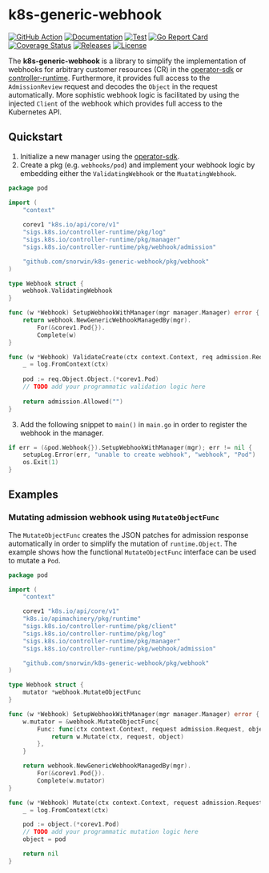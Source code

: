 # k8s-generic-webhook

[![GitHub Action](https://img.shields.io/badge/GitHub-Action-blue)](https://github.com/features/actions)
[![Documentation](https://img.shields.io/badge/godoc-reference-5272B4.svg)](https://pkg.go.dev/github.com/snorwin/k8s-generic-webhook/pkg/webhook)
[![Test](https://img.shields.io/github/workflow/status/snorwin/k8s-generic-webhook/Test?label=tests&logo=github)](https://github.com/snorwin/k8s-generic-webhook/actions)
[![Go Report Card](https://goreportcard.com/badge/github.com/snorwin/k8s-generic-webhook)](https://goreportcard.com/report/github.com/snorwin/k8s-generic-webhook)
[![Coverage Status](https://coveralls.io/repos/github/snorwin/k8s-generic-webhook/badge.svg?branch=main)](https://coveralls.io/github/snorwin/k8s-generic-webhook?branch=main)
[![Releases](https://img.shields.io/github/v/release/snorwin/k8s-generic-webhook)](https://github.com/snorwin/k8s-generic-webhook/releases)
[![License](https://img.shields.io/badge/License-Apache%202.0-blue.svg)](https://opensource.org/licenses/Apache-2.0)

The **k8s-generic-webhook** is a library to simplify the implementation of webhooks for arbitrary customer resources (CR) in the [operator-sdk](https://sdk.operatorframework.io/) or [controller-runtime](https://github.com/kubernetes-sigs/controller-runtime).
Furthermore, it provides full access to the `AdmissionReview` request and decodes the `Object` in the request automatically. More sophistic webhook logic is facilitated by using the injected `Client` of the webhook which provides full access to the Kubernetes API.

## Quickstart
1. Initialize a new manager using the [operator-sdk](https://sdk.operatorframework.io/).
2. Create a pkg (e.g. `webhooks/pod`) and implement your webhook logic by embedding either the `ValidatingWebhook` or the `MuatatingWebhook`.

```go
package pod

import (
	"context"
	
	corev1 "k8s.io/api/core/v1"
	"sigs.k8s.io/controller-runtime/pkg/log"
	"sigs.k8s.io/controller-runtime/pkg/manager"
	"sigs.k8s.io/controller-runtime/pkg/webhook/admission"

	"github.com/snorwin/k8s-generic-webhook/pkg/webhook"
)

type Webhook struct {
	webhook.ValidatingWebhook
}

func (w *Webhook) SetupWebhookWithManager(mgr manager.Manager) error {
	return webhook.NewGenericWebhookManagedBy(mgr).
		For(&corev1.Pod{}).
		Complete(w)
}

func (w *Webhook) ValidateCreate(ctx context.Context, req admission.Request) admission.Response {
	_ = log.FromContext(ctx)
	
	pod := req.Object.Object.(*corev1.Pod)
	// TODO add your programmatic validation logic here
	
	return admission.Allowed("")
}
```

3. Add the following snippet to `main()` in `main.go` in order to register the webhook in the manager.
```go
if err = (&pod.Webhook{}).SetupWebhookWithManager(mgr); err != nil {
    setupLog.Error(err, "unable to create webhook", "webhook", "Pod")
    os.Exit(1)
}
```

## Examples
### Mutating admission webhook using `MutateObjectFunc`
The `MutateObjectFunc` creates the JSON patches for admission response automatically in order to simplify the mutation of `runtime.Object`. 
The example shows how the functional `MutateObjectFunc` interface can be used to mutate a `Pod`.
```go
package pod

import (
	"context"

	corev1 "k8s.io/api/core/v1"
	"k8s.io/apimachinery/pkg/runtime"
	"sigs.k8s.io/controller-runtime/pkg/client"
	"sigs.k8s.io/controller-runtime/pkg/log"
	"sigs.k8s.io/controller-runtime/pkg/manager"
	"sigs.k8s.io/controller-runtime/pkg/webhook/admission"

	"github.com/snorwin/k8s-generic-webhook/pkg/webhook"
)

type Webhook struct {
	mutator *webhook.MutateObjectFunc
}

func (w *Webhook) SetupWebhookWithManager(mgr manager.Manager) error {
	w.mutator = &webhook.MutateObjectFunc{
		Func: func(ctx context.Context, request admission.Request, object runtime.Object) error {
			return w.Mutate(ctx, request, object)
		},
	}

	return webhook.NewGenericWebhookManagedBy(mgr).
		For(&corev1.Pod{}).
		Complete(w.mutator)
}

func (w *Webhook) Mutate(ctx context.Context, request admission.Request, object runtime.Object) error {
	_ = log.FromContext(ctx)

	pod := object.(*corev1.Pod)
	// TODO add your programmatic mutation logic here
	object = pod

	return nil
}
```
